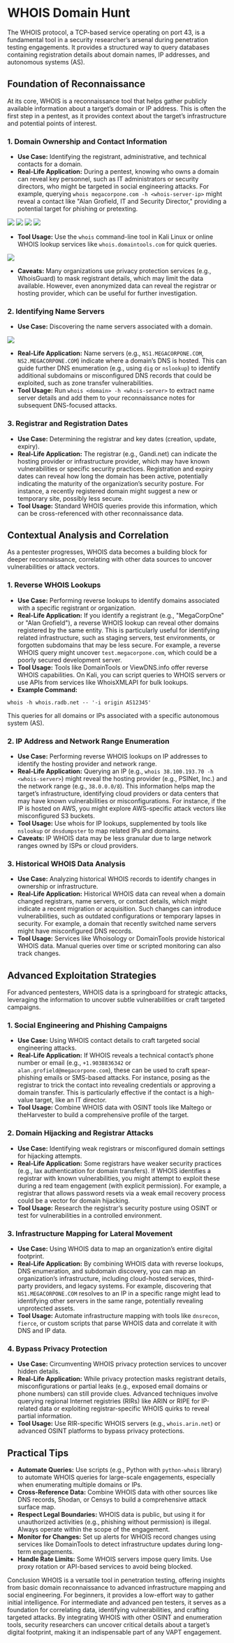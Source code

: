 # WHOIS Domain Hunt

The WHOIS protocol, a TCP-based service operating on port 43, is a fundamental tool in a security researcher’s arsenal during penetration testing engagements. It provides a structured way to query databases containing registration details about domain names, IP addresses, and autonomous systems (AS).

## Foundation of Reconnaissance

At its core, WHOIS is a reconnaissance tool that helps gather publicly available information about a target’s domain or IP address. This is often the first step in a pentest, as it provides context about the target’s infrastructure and potential points of interest.

### 1. Domain Ownership and Contact Information

- **Use Case:** Identifying the registrant, administrative, and technical contacts for a domain.
- **Real-Life Application:** During a pentest, knowing who owns a domain can reveal key personnel, such as IT administrators or security directors, who might be targeted in social engineering attacks. For example, querying `whois megacorpone.com -h <whois-server-ip>` might reveal a contact like "Alan Grofield, IT and Security Director," providing a potential target for phishing or pretexting.

![](assets/images/1.png)
![](assets/images/2.png)
![](assets/images/3.png)
![](assets/images/5.png)

- **Tool Usage:** Use the `whois` command-line tool in Kali Linux or online WHOIS lookup services like `whois.domaintools.com` for quick queries.

![](assets/images/4.png)

- **Caveats:** Many organizations use privacy protection services (e.g., WhoisGuard) to mask registrant details, which may limit the data available. However, even anonymized data can reveal the registrar or hosting provider, which can be useful for further investigation.

### 2. Identifying Name Servers

- **Use Case:** Discovering the name servers associated with a domain.

![](assets/images/6.png)

- **Real-Life Application:** Name servers (e.g., `NS1.MEGACORPONE.COM`, `NS2.MEGACORPONE.COM`) indicate where a domain’s DNS is hosted. This can guide further DNS enumeration (e.g., using `dig` or `nslookup`) to identify additional subdomains or misconfigured DNS records that could be exploited, such as zone transfer vulnerabilities.
- **Tool Usage:** Run `whois <domain> -h <whois-server>` to extract name server details and add them to your reconnaissance notes for subsequent DNS-focused attacks.

### 3. Registrar and Registration Dates

- **Use Case:** Determining the registrar and key dates (creation, update, expiry).
- **Real-Life Application:** The registrar (e.g., Gandi.net) can indicate the hosting provider or infrastructure provider, which may have known vulnerabilities or specific security practices. Registration and expiry dates can reveal how long the domain has been active, potentially indicating the maturity of the organization’s security posture. For instance, a recently registered domain might suggest a new or temporary site, possibly less secure.
- **Tool Usage:** Standard WHOIS queries provide this information, which can be cross-referenced with other reconnaissance data.

## Contextual Analysis and Correlation

As a pentester progresses, WHOIS data becomes a building block for deeper reconnaissance, correlating with other data sources to uncover vulnerabilities or attack vectors.

### 1. Reverse WHOIS Lookups

- **Use Case:** Performing reverse lookups to identify domains associated with a specific registrant or organization.
- **Real-Life Application:** If you identify a registrant (e.g., "MegaCorpOne" or "Alan Grofield"), a reverse WHOIS lookup can reveal other domains registered by the same entity. This is particularly useful for identifying related infrastructure, such as staging servers, test environments, or forgotten subdomains that may be less secure. For example, a reverse WHOIS query might uncover `test.megacorpone.com`, which could be a poorly secured development server.
- **Tool Usage:** Tools like DomainTools or ViewDNS.info offer reverse WHOIS capabilities. On Kali, you can script queries to WHOIS servers or use APIs from services like WhoisXMLAPI for bulk lookups.
- **Example Command:**
```
whois -h whois.radb.net -- '-i origin AS12345'
```
This queries for all domains or IPs associated with a specific autonomous system (AS).

### 2. IP Address and Network Range Enumeration

- **Use Case:** Performing reverse WHOIS lookups on IP addresses to identify the hosting provider and network range.
- **Real-Life Application:** Querying an IP (e.g., `whois 38.100.193.70 -h <whois-server>`) might reveal the hosting provider (e.g., PSINet, Inc.) and the network range (e.g., `38.0.0.0/8`). This information helps map the target’s infrastructure, identifying cloud providers or data centers that may have known vulnerabilities or misconfigurations. For instance, if the IP is hosted on AWS, you might explore AWS-specific attack vectors like misconfigured S3 buckets.
- **Tool Usage:** Use whois for IP lookups, supplemented by tools like `nslookup` or `dnsdumpster` to map related IPs and domains.
- **Caveats:** IP WHOIS data may be less granular due to large network ranges owned by ISPs or cloud providers.

### 3. Historical WHOIS Data Analysis

- **Use Case:** Analyzing historical WHOIS records to identify changes in ownership or infrastructure.
- **Real-Life Application:** Historical WHOIS data can reveal when a domain changed registrars, name servers, or contact details, which might indicate a recent migration or acquisition. Such changes can introduce vulnerabilities, such as outdated configurations or temporary lapses in security. For example, a domain that recently switched name servers might have misconfigured DNS records.
- **Tool Usage:** Services like Whoisology or DomainTools provide historical WHOIS data. Manual queries over time or scripted monitoring can also track changes.

## Advanced Exploitation Strategies

For advanced pentesters, WHOIS data is a springboard for strategic attacks, leveraging the information to uncover subtle vulnerabilities or craft targeted campaigns.

### 1. Social Engineering and Phishing Campaigns

- **Use Case:** Using WHOIS contact details to craft targeted social engineering attacks.
- **Real-Life Application:** If WHOIS reveals a technical contact’s phone number or email (e.g., `+1.9038836342` or `alan.grofield@megacorpone.com`), these can be used to craft spear-phishing emails or SMS-based attacks. For instance, posing as the registrar to trick the contact into revealing credentials or approving a domain transfer. This is particularly effective if the contact is a high-value target, like an IT director.
- **Tool Usage:** Combine WHOIS data with OSINT tools like Maltego or theHarvester to build a comprehensive profile of the target.

### 2. Domain Hijacking and Registrar Attacks

- **Use Case:** Identifying weak registrars or misconfigured domain settings for hijacking attempts.
- **Real-Life Application:** Some registrars have weaker security practices (e.g., lax authentication for domain transfers). If WHOIS identifies a registrar with known vulnerabilities, you might attempt to exploit these during a red team engagement (with explicit permission). For example, a registrar that allows password resets via a weak email recovery process could be a vector for domain hijacking.
- **Tool Usage:** Research the registrar’s security posture using OSINT or test for vulnerabilities in a controlled environment.

### 3. Infrastructure Mapping for Lateral Movement

- **Use Case:** Using WHOIS data to map an organization’s entire digital footprint.
- **Real-Life Application:** By combining WHOIS data with reverse lookups, DNS enumeration, and subdomain discovery, you can map an organization’s infrastructure, including cloud-hosted services, third-party providers, and legacy systems. For example, discovering that `NS1.MEGACORPONE.COM` resolves to an IP in a specific range might lead to identifying other servers in the same range, potentially revealing unprotected assets.
- **Tool Usage:** Automate infrastructure mapping with tools like `dnsrecon`, `fierce`, or custom scripts that parse WHOIS data and correlate it with DNS and IP data.

### 4. Bypass Privacy Protection

- **Use Case:** Circumventing WHOIS privacy protection services to uncover hidden details.
- **Real-Life Application:** While privacy protection masks registrant details, misconfigurations or partial leaks (e.g., exposed email domains or phone numbers) can still provide clues. Advanced techniques involve querying regional Internet registries (RIRs) like ARIN or RIPE for IP-related data or exploiting registrar-specific WHOIS quirks to reveal partial information.
- **Tool Usage:** Use RIR-specific WHOIS servers (e.g., `whois.arin.net`) or advanced OSINT platforms to bypass privacy protections.

## Practical Tips

- **Automate Queries:** Use scripts (e.g., Python with `python-whois` library) to automate WHOIS queries for large-scale engagements, especially when enumerating multiple domains or IPs.
- **Cross-Reference Data:** Combine WHOIS data with other sources like DNS records, Shodan, or Censys to build a comprehensive attack surface map.
- **Respect Legal Boundaries:** WHOIS data is public, but using it for unauthorized activities (e.g., phishing without permission) is illegal. Always operate within the scope of the engagement.
- **Monitor for Changes:** Set up alerts for WHOIS record changes using services like DomainTools to detect infrastructure updates during long-term engagements.
- **Handle Rate Limits:** Some WHOIS servers impose query limits. Use proxy rotation or API-based services to avoid being blocked.

Conclusion
WHOIS is a versatile tool in penetration testing, offering insights from basic domain reconnaissance to advanced infrastructure mapping and social engineering. For beginners, it provides a low-effort way to gather initial intelligence. For intermediate and advanced pen testers, it serves as a foundation for correlating data, identifying vulnerabilities, and crafting targeted attacks. By integrating WHOIS with other OSINT and enumeration tools, security researchers can uncover critical details about a target’s digital footprint, making it an indispensable part of any VAPT engagement.
